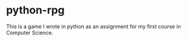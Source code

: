python-rpg
==========

This is a game I wrote in python as an assignment for my first course in Computer Science.
